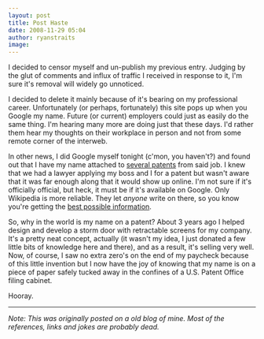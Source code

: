 ```yaml
---
layout: post
title: Post Haste
date: 2008-11-29 05:04
author: ryanstraits
image:
---
```


I decided to censor myself and un-publish my previous entry. Judging by the glut of comments and influx of traffic I received in response to it, I'm sure it's removal will widely go unnoticed.

I decided to delete it mainly because of it's bearing on my professional career. Unfortunately (or perhaps, fortunately) this site pops up when you Google my name. Future (or current) employers could just as easily do the same thing. I'm hearing many more are doing just that these days. I'd rather them hear my thoughts on their workplace in person and not from some remote corner of the interweb.

In other news, I did Google myself tonight (c'mon, you haven't?) and found out that I have my name attached to <a href="http://www.faqs.org/patents/inv/142941">several patents</a> from said job. I knew that we had a lawyer applying my boss and I for a patent but wasn't aware that it was far enough along that it would show up online. I'm not sure if it's officially official, but heck, it must be if it's available on Google. Only Wikipedia is more reliable. They let *anyone* write on there, so you know you're getting the <a href="http://www.youtube.com/watch?V=srlxz5w8lts">best possible information</a>.

So, why in the world is my name on a patent? About 3 years ago I helped design and develop a storm door with retractable screens for my company. It's a pretty neat concept, actually (it wasn't my idea, I just donated a few little bits of knowledge here and there), and as a result, it's selling very well. Now, of course, I saw no extra zero's on the end of my paycheck because of this little invention but I now have the joy of knowing that my name is on a piece of paper safely tucked away in the confines of a U.S. Patent Office filing cabinet.

Hooray.

---

*Note: This was originally posted on a old blog of mine. Most of the references, links and jokes are probably dead.*
